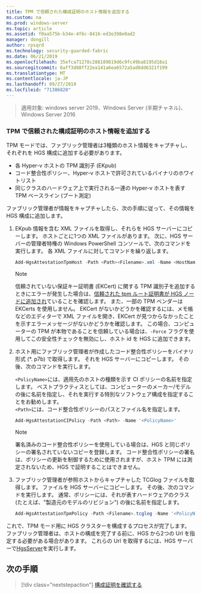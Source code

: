 ```yaml
---
title: TPM で信頼された構成証明のホスト情報を追加する
ms.custom: na
ms.prod: windows-server
ms.topic: article
ms.assetid: f0aa575b-b34e-4f6c-8416-ed3e398e0ad2
manager: dongill
author: rpsqrd
ms.technology: security-guarded-fabric
ms.date: 06/21/2019
ms.openlocfilehash: 35efca71278c288189819d6c9fc49ba8195d18a1
ms.sourcegitcommit: 6aff3d88ff22ea141a6ea6572a5ad8dd6321f199
ms.translationtype: MT
ms.contentlocale: ja-JP
ms.lasthandoff: 09/27/2019
ms.locfileid: "71386820"
---
```

>適用対象: windows server 2019、Windows Server (半期チャネル)、Windows Server 2016

### <a name="add-host-information-for-tpm-trusted-attestation"></a>TPM で信頼された構成証明のホスト情報を追加する

TPM モードでは、ファブリック管理者は3種類のホスト情報をキャプチャし、それぞれを HGS 構成に追加する必要があります。

- 各 Hyper-v ホストの TPM 識別子 (EKpub)
- コード整合性ポリシー、Hyper-v ホストで許可されているバイナリのホワイトリスト
- 同じクラスのハードウェア上で実行される一連の Hyper-v ホストを表す TPM ベースライン (ブート測定)

ファブリック管理者が情報をキャプチャしたら、次の手順に従って、その情報を HGS 構成に追加します。

1. EKpub 情報を含む XML ファイルを取得し、それらを HGS サーバーにコピーします。 ホストごとに1つの XML ファイルがあります。 次に、HGS サーバーの管理者特権の Windows PowerShell コンソールで、次のコマンドを実行します。 各 XML ファイルに対してコマンドを繰り返します。

    ```powershell
    Add-HgsAttestationTpmHost -Path <Path><Filename>.xml -Name <HostName>
    ```

    > [!NOTE]
    > 信頼されていない保証キー証明書 (EKCert) に関する TPM 識別子を追加するときにエラーが発生した場合は、[信頼された tpm ルート証明書が HGS ノードに追加され](guarded-fabric-install-trusted-tpm-root-certificates.md)ていることを確認します。
    > また、一部の TPM ベンダーは EKCerts を使用しません。
    > EKCert がないかどうかを確認するには、メモ帳などのエディターで XML ファイルを開き、EKCert が見つからなかったことを示すエラーメッセージがないかどうかを確認します。
    > この場合、コンピューターの TPM が本物であることを信頼している場合は、`-Force` フラグを使用してこの安全性チェックを無効にし、ホスト id を HGS に追加できます。

2. ホスト用にファブリック管理者が作成したコード整合性ポリシーをバイナリ形式 (\*. p7b) で取得します。 それを HGS サーバーにコピーします。 その後、次のコマンドを実行します。

    `<PolicyName>`には、適用先のホストの種類を示す CI ポリシーの名前を指定します。 ベストプラクティスとしては、コンピューターのメーカー/モデルの後に名前を指定し、それを実行する特別なソフトウェア構成を指定することをお勧めします。<br>`<Path>`には、コード整合性ポリシーのパスとファイル名を指定します。

    ```powershell
    Add-HgsAttestationCIPolicy -Path <Path> -Name '<PolicyName>'
    ```
    
    > [!NOTE]
    > 署名済みのコード整合性ポリシーを使用している場合は、HGS と同じポリシーの署名されていないコピーを登録します。
    > コード整合性ポリシーの署名は、ポリシーの更新を制御するために使用されますが、ホスト TPM には測定されないため、HGS で証明することはできません。

3. ファブリック管理者が参照ホストからキャプチャした TCGlog ファイルを取得します。 ファイルを HGS サーバーにコピーします。 その後、次のコマンドを実行します。 通常、ポリシーには、それが表すハードウェアのクラス (たとえば、"製造元のモデルのリビジョン") の後に名前を指定します。

    ```powershell
    Add-HgsAttestationTpmPolicy -Path <Filename>.tcglog -Name '<PolicyName>'
    ```

これで、TPM モード用に HGS クラスターを構成するプロセスが完了します。 ファブリック管理者は、ホストの構成を完了する前に、HGS から2つの Url を指定する必要がある場合があります。 これらの Url を取得するには、HGS サーバーで[HgsServer](https://docs.microsoft.com/powershell/module/hgsserver/get-hgsserver?view=win10-ps)を実行します。

## <a name="next-step"></a>次の手順

> [!div class="nextstepaction"]
> [構成証明を確認する](guarded-fabric-confirm-hosts-can-attest-successfully.md)
